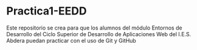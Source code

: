# Practica1-EEDD
Este repositorio se crea para que los alumnos del módulo Entornos de Desarrollo del Ciclo Superior de Desarrollo de Aplicaciones Web del I.E.S. Abdera
puedan practicar con el uso de Git y GitHub 
